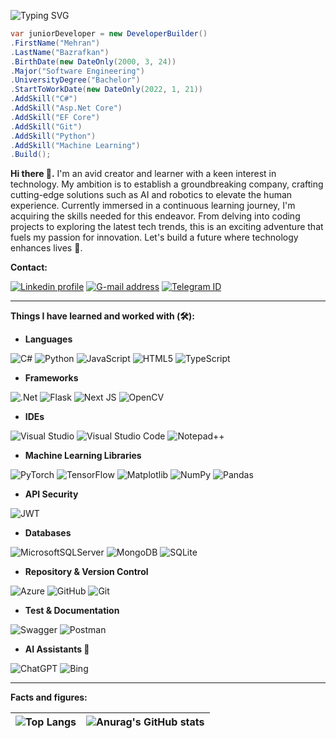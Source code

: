 ![Typing SVG](https://readme-typing-svg.demolab.com?font=Source+Code+Pro&duration=2000&pause=500&color=F27F0C&background=053F5C&center=true&vCenter=true&random=false&width=1000&lines=Hello%F0%9F%91%8B;Welcome+to+my+Github+profile!%F0%9F%9A%80;My+name+is+Mehran%F0%9F%98%83;I+am+a+.Net+Backend+developer%F0%9F%91%A8%E2%80%8D%F0%9F%92%BB;Currently+studying+advanced+backend+topics%2C;and+machine+learning+algorithms%F0%9F%93%9A;Trying+to+become+an+AI+engineer%F0%9F%A4%96%F0%9F%92%BB)

```csharp
var juniorDeveloper = new DeveloperBuilder()
.FirstName("Mehran")
.LastName("Bazrafkan")
.BirthDate(new DateOnly(2000, 3, 24))
.Major("Software Engineering")
.UniversityDegree("Bachelor")
.StartToWorkDate(new DateOnly(2022, 1, 21))
.AddSkill("C#")
.AddSkill("Asp.Net Core")
.AddSkill("EF Core")
.AddSkill("Git")
.AddSkill("Python")
.AddSkill("Machine Learning")
.Build();
```

**Hi there 👋.**
I'm an avid creator and learner with a keen interest in technology. My ambition is to establish a groundbreaking company, crafting cutting-edge solutions such as AI and robotics to elevate the human experience. Currently immersed in a continuous learning journey, I'm acquiring the skills needed for this endeavor. From delving into coding projects to exploring the latest tech trends, this is an exciting adventure that fuels my passion for innovation. Let's build a future where technology enhances lives 🚀.

**Contact:**

[![Linkedin profile](https://img.shields.io/badge/LinkedIn-0A66C2?logo=linkedin&logoColor=white&style=for-the-badge&link=https://www.linkedin.com/in/mehran-bazrafkan)](https://www.linkedin.com/in/mehran-bazrafkan) [![G-mail address](https://img.shields.io/badge/Gmail-D14836?logo=gmail&logoColor=white&style=for-the-badge&link=mailto:mhrn.bzrafkn.dev@gmail.com)](mailto:mhrn.bzrafkn.dev@gmail.com) [![Telegram ID](https://img.shields.io/badge/Telegram-2CA5E0?logo=telegram&logoColor=white&style=for-the-badge&link=https://t.me/MhrnBzrafknDev)](https://t.me/MhrnBzrafknDev)

***

**Things I have learned and worked with (🛠):**

- **Languages**

![C#](https://img.shields.io/badge/c%23-%23239120.svg?style=for-the-badge&logo=c-sharp&logoColor=white) ![Python](https://img.shields.io/badge/python-3670A0?style=for-the-badge&logo=python&logoColor=ffdd54) ![JavaScript](https://img.shields.io/badge/javascript-%23323330.svg?style=for-the-badge&logo=javascript&logoColor=%23F7DF1E) ![HTML5](https://img.shields.io/badge/html5-%23E34F26.svg?style=for-the-badge&logo=html5&logoColor=white) ![TypeScript](https://img.shields.io/badge/typescript-%23007ACC.svg?style=for-the-badge&logo=typescript&logoColor=white)

- **Frameworks**

![.Net](https://img.shields.io/badge/.NET-5C2D91?style=for-the-badge&logo=.net&logoColor=white) ![Flask](https://img.shields.io/badge/flask-%23000.svg?style=for-the-badge&logo=flask&logoColor=white) ![Next JS](https://img.shields.io/badge/Next-black?style=for-the-badge&logo=next.js&logoColor=white) ![OpenCV](https://img.shields.io/badge/opencv-%23white.svg?style=for-the-badge&logo=opencv&logoColor=white) 

- **IDEs**

![Visual Studio](https://img.shields.io/badge/Visual%20Studio-5C2D91.svg?style=for-the-badge&logo=visual-studio&logoColor=white) ![Visual Studio Code](https://img.shields.io/badge/Visual%20Studio%20Code-0078d7.svg?style=for-the-badge&logo=visual-studio-code&logoColor=white)  ![Notepad++](https://img.shields.io/badge/Notepad++-90E59A.svg?style=for-the-badge&logo=notepad%2b%2b&logoColor=black)

- **Machine Learning Libraries**

![PyTorch](https://img.shields.io/badge/PyTorch-%23EE4C2C.svg?style=for-the-badge&logo=PyTorch&logoColor=white) ![TensorFlow](https://img.shields.io/badge/TensorFlow-%23FF6F00.svg?style=for-the-badge&logo=TensorFlow&logoColor=white) ![Matplotlib](https://img.shields.io/badge/Matplotlib-%23ffffff.svg?style=for-the-badge&logo=Matplotlib&logoColor=black) ![NumPy](https://img.shields.io/badge/numpy-%23013243.svg?style=for-the-badge&logo=numpy&logoColor=white) ![Pandas](https://img.shields.io/badge/pandas-%23150458.svg?style=for-the-badge&logo=pandas&logoColor=white)

- **API Security**

![JWT](https://img.shields.io/badge/JWT-black?style=for-the-badge&logo=JSON%20web%20tokens)

- **Databases**

![MicrosoftSQLServer](https://img.shields.io/badge/Microsoft%20SQL%20Server-CC2927?style=for-the-badge&logo=microsoft%20sql%20server&logoColor=white) ![MongoDB](https://img.shields.io/badge/MongoDB-%234ea94b.svg?style=for-the-badge&logo=mongodb&logoColor=white) ![SQLite](https://img.shields.io/badge/sqlite-%2307405e.svg?style=for-the-badge&logo=sqlite&logoColor=white)

- **Repository & Version Control**

![Azure](https://img.shields.io/badge/azure-%230072C6.svg?style=for-the-badge&logo=microsoftazure&logoColor=white) ![GitHub](https://img.shields.io/badge/github-%23121011.svg?style=for-the-badge&logo=github&logoColor=white) ![Git](https://img.shields.io/badge/git-%23F05033.svg?style=for-the-badge&logo=git&logoColor=white)

- **Test & Documentation**

![Swagger](https://img.shields.io/badge/-Swagger-%23Clojure?style=for-the-badge&logo=swagger&logoColor=white) ![Postman](https://img.shields.io/badge/Postman-FF6C37?style=for-the-badge&logo=postman&logoColor=white)

- **AI Assistants 🧠**

![ChatGPT](https://img.shields.io/badge/chatGPT-74aa9c?style=for-the-badge&logo=openai&logoColor=white) ![Bing](https://img.shields.io/badge/Microsoft%20Bing-258FFA?style=for-the-badge&logo=Microsoft%20Bing&logoColor=white)

***
**Facts and figures:**

|![Top Langs](https://github-readme-stats.vercel.app/api/top-langs/?username=mhrnbzrafkn&layout=donut-vertical&theme=light)|![Anurag's GitHub stats](https://github-readme-stats.vercel.app/api?username=mhrnbzrafkn&show_icons=true&theme=light)|
| ------------- | ------------- |